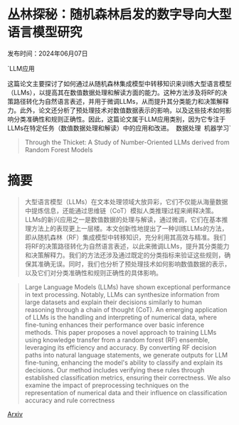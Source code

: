 # 丛林探秘：随机森林启发的数字导向大型语言模型研究

发布时间：2024年06月07日

`LLM应用

这篇论文主要探讨了如何通过从随机森林集成模型中转移知识来训练大型语言模型（LLMs），以提高其在数值数据处理和解读方面的能力。这种方法涉及将RF的决策路径转化为自然语言表述，并用于微调LLMs，从而提升其分类能力和决策解释力。此外，论文还分析了预处理技术对数值数据表示的影响，以及这些技术如何影响分类准确性和规则正确性。因此，这篇论文属于LLM应用类别，因为它专注于LLMs在特定任务（数值数据处理和解读）中的应用和改进。` `数据处理` `机器学习`

> Through the Thicket: A Study of Number-Oriented LLMs derived from Random Forest Models

# 摘要

> 大型语言模型（LLMs）在文本处理领域大放异彩，它们不仅能从海量数据中提炼信息，还能通过思维链（CoT）模拟人类推理过程来阐释决策。LLMs的新兴应用之一是数值数据的处理与解读，通过微调，它们在基本推理方法上的表现更上一层楼。本文创新性地提出了一种训练LLMs的方法，即从随机森林（RF）集成模型中转移知识，充分利用其高效与精准。我们将RF的决策路径转化为自然语言表述，以此来微调LLMs，提升其分类能力和决策解释力。我们的方法还涉及通过既定的分类指标来验证这些规则，确保其准确无误。同时，我们也分析了预处理技术如何影响数值数据的表示，以及它们对分类准确性和规则正确性的具体影响。

> Large Language Models (LLMs) have shown exceptional performance in text processing. Notably, LLMs can synthesize information from large datasets and explain their decisions similarly to human reasoning through a chain of thought (CoT). An emerging application of LLMs is the handling and interpreting of numerical data, where fine-tuning enhances their performance over basic inference methods. This paper proposes a novel approach to training LLMs using knowledge transfer from a random forest (RF) ensemble, leveraging its efficiency and accuracy. By converting RF decision paths into natural language statements, we generate outputs for LLM fine-tuning, enhancing the model's ability to classify and explain its decisions. Our method includes verifying these rules through established classification metrics, ensuring their correctness. We also examine the impact of preprocessing techniques on the representation of numerical data and their influence on classification accuracy and rule correctness

[Arxiv](https://arxiv.org/abs/2406.04926)